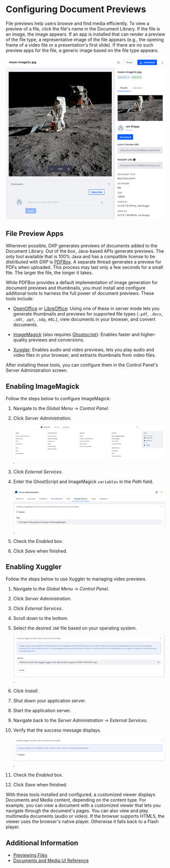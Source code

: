 # Configuring Document Previews

File previews help users browse and find media efficiently. To view a preview of a file, click the file's name in the Document Library. If the file is an image, the image appears. If an app is installed that can render a preview of the file type, a representative image of the file appears (e.g., the opening frame of a video file or a presentation's first slide). If there are no such preview apps for the file, a generic image based on the file type appears.

![Figure 1: File previews let you view and manage a file.](./configuring-document-previews/images/01.png)

## File Preview Apps

Whenever possible, DXP generates previews of documents added to the Document Library. Out of the box, Java-based APIs generate previews. The only tool available that is 100% Java and has a compatible license to be distributed with DXP is [PDFBox](https://pdfbox.apache.org).
A separate thread generates a preview for PDFs when uploaded. This process may last only a few seconds for a small file. The larger the file, the longer it takes.

While PDFBox provides a default implementation of image generation for document previews and thumbnails, you must install and configure additional tools to harness the full power of document previews. These tools include:

* [OpenOffice](http://www.openoffice.org) or [LibreOffice](http://www.libreoffice.org):
    Using one of these in server mode lets you generate thumbnails and previews for supported file types (`.pdf`, `.docx`, `.odt`, `.ppt`, `.odp`, etc.), view documents in your browser, and convert documents.

* [ImageMagick](http://www.imagemagick.org) (also requires [Ghostscript](http://www.ghostscript.com)): Enables faster and higher-quality previews and conversions.

* [Xuggler](http://www.xuggle.com/xuggler): Enables audio and video previews, lets you play audio and video files in your browser, and extracts thumbnails from video files.

After installing these tools, you can configure them in the Control Panel's Server Administration screen.

## Enabling ImageMagick

Follow the steps below to configure ImageMagick:

1. Navigate to the _Global Menu_ &rarr; _Control Panel_.
1. Click _Server Administration_.

    ![Figure 2: Navigate to the Server Administration to install the preview tools.](./configuring-document-previews/images/02.png).

1. Click _External Services_.
1. Enter the GhostScript and ImageMagick `variables` in the _Path_ field.

    ![Figure 3: Enable Ghostscript and ImageMagick.](./configuring-document-previews/images/03.png).

1. Check the _Enabled_ box.
1. Click _Save_ when finished.

## Enabling Xuggler

Follow the steps below to use Xuggler to managing video previews.

1. Navigate to the _Global Menu_ &rarr; _Control Panel_.
1. Click _Server Administration_.
1. Click _External Services_.
1. Scroll down to the bottom.
1. Select the desired `JAR` file based on your operating system.

    ![Figure 4: Install Xuggler.](./configuring-document-previews/images/04.png).

1. Click _Install_.
1. Shut down your application server.
1. Start the application server.
1. Navigate back to the _Server Administration_ &rarr; _External Services_.
1. Verify that the success message displays.

    ![Figure 5: Enable Xuggler once it has been installed.](./configuring-document-previews/images/05.png).

1. Check the _Enabled_ box.
1. Click _Save_ when finished.

With these tools installed and configured, a customized viewer displays Documents and Media content, depending on the content type. For example, you can view a document with a customized viewer that lets you navigate through the document's pages. You can also view and play multimedia documents (audio or video). If the browser supports HTML5, the viewer uses the browser's native player. Otherwise it falls back to a Flash player.

## Additional Information

* [Previewing Files](../uploading-and-managing/previewing-files.md)
* [Documents and Media UI Reference](../documents-and-media-ui-reference.md)
